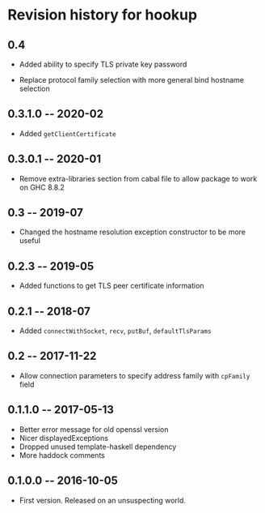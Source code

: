 # Revision history for hookup

## 0.4

* Added ability to specify TLS private key password

* Replace protocol family selection with more general bind hostname selection

## 0.3.1.0 -- 2020-02

* Added `getClientCertificate`

## 0.3.0.1 -- 2020-01

* Remove extra-libraries section from cabal file to allow package to work on GHC 8.8.2

## 0.3 -- 2019-07

* Changed the hostname resolution exception constructor to be more useful

## 0.2.3 -- 2019-05

* Added functions to get TLS peer certificate information

## 0.2.1 -- 2018-07

* Added `connectWithSocket`, `recv`, `putBuf`, `defaultTlsParams`

## 0.2 -- 2017-11-22

* Allow connection parameters to specify address family with `cpFamily` field

## 0.1.1.0  -- 2017-05-13

* Better error message for old openssl version
* Nicer displayedExceptions
* Dropped unused template-haskell dependency
* More haddock comments

## 0.1.0.0  -- 2016-10-05

* First version. Released on an unsuspecting world.
